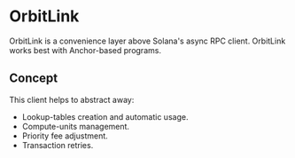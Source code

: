 # OrbitLink

OrbitLink is a convenience layer above Solana's async RPC client. OrbitLink works best with Anchor-based programs.

## Concept

This client helps to abstract away:

- Lookup-tables creation and automatic usage.
- Compute-units management.
- Priority fee adjustment.
- Transaction retries.
